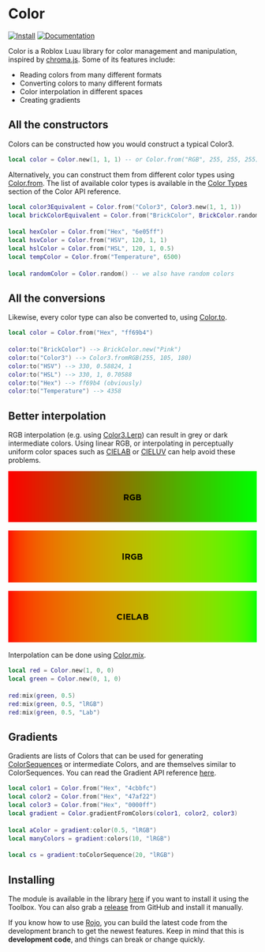 # Color

<a href="https://roblox.com/library/7933448750"><img src="https://img.shields.io/badge/roblox-model-green.svg" alt="Install" /></a>
<a href="https://blupo.github.io/Color"><img src="https://img.shields.io/badge/docs-website-green.svg" alt="Documentation" /></a>

Color is a Roblox Luau library for color management and manipulation, inspired by [chroma.js](https://vis4.net/chromajs/). Some of its features include:

- Reading colors from many different formats
- Converting colors to many different formats
- Color interpolation in different spaces
- Creating gradients

## All the constructors

Colors can be constructed how you would construct a typical Color3.

```lua
local color = Color.new(1, 1, 1) -- or Color.from("RGB", 255, 255, 255)
```

Alternatively, you can construct them from different color types using [Color.from](https://blupo.github.io/Color/api/color/#colorfrom). The list of available color types is available in the [Color Types](https://blupo.github.io/Color/api/color/#color-types) section of the Color API reference.

```lua
local color3Equivalent = Color.from("Color3", Color3.new(1, 1, 1))
local brickColorEquivalent = Color.from("BrickColor", BrickColor.random())

local hexColor = Color.from("Hex", "6e05ff")
local hsvColor = Color.from("HSV", 120, 1, 1)
local hslColor = Color.from("HSL", 120, 1, 0.5)
local tempColor = Color.from("Temperature", 6500)

local randomColor = Color.random() -- we also have random colors
```

## All the conversions

Likewise, every color type can also be converted to, using [Color.to](https://blupo.github.io/Color/api/color/#colorto).

```lua
local color = Color.from("Hex", "ff69b4")

color:to("BrickColor") --> BrickColor.new("Pink")
color:to("Color3") --> Color3.fromRGB(255, 105, 180)
color:to("HSV") --> 330, 0.58824, 1
color:to("HSL") --> 330, 1, 0.70588
color:to("Hex") --> ff69b4 (obviously)
color:to("Temperature") --> 4358
```

## Better interpolation

RGB interpolation (e.g. using [Color3.Lerp](https://developer.roblox.com/en-us/api-reference/datatype/Color3#functions)) can result in grey or dark intermediate colors. Using linear RGB, or interpolating in perceptually uniform color spaces such as [CIELAB](https://en.wikipedia.org/wiki/CIELAB_color_space) or [CIELUV](https://en.wikipedia.org/wiki/CIELUV) can help avoid these problems.

![RGB interpolation between red and green](docs/images/rgb-interpolation.png)

![lRGB interpolation between red and green](docs/images/lrgb-interpolation.png)

![CIELAB interpolation between red and green](docs/images/lab-interpolation.png)

Interpolation can be done using [Color.mix](https://blupo.github.io/Color/api/color/#colormix).

```lua
local red = Color.new(1, 0, 0)
local green = Color.new(0, 1, 0)

red:mix(green, 0.5)
red:mix(green, 0.5, "lRGB")
red:mix(green, 0.5, "Lab")
```

## Gradients

Gradients are lists of Colors that can be used for generating [ColorSequences](https://developer.roblox.com/api-reference/datatype/ColorSequence) or intermediate Colors, and are themselves similar to ColorSequences. You can read the Gradient API reference [here](https://blupo.github.io/Color/api/gradient/).

```lua
local color1 = Color.from("Hex", "4cbbfc")
local color2 = Color.from("Hex", "47af22")
local color3 = Color.from("Hex", "0000ff")
local gradient = Color.gradientFromColors(color1, color2, color3)

local aColor = gradient:color(0.5, "lRGB")
local manyColors = gradient:colors(10, "lRGB")

local cs = gradient:toColorSequence(20, "lRGB")
```

## Installing

The module is available in the library [here](https://roblox.com/library/7933448750) if you want to install it using the Toolbox. You can also grab a [release](https://github.com/Blupo/Color/releases) from GitHub and install it manually.

If you know how to use [Rojo](https://rojo.space), you can build the latest code from the development branch to get the newest features. Keep in mind that this is **development code**, and things can break or change quickly.